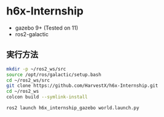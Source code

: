 # h6x-Internship

- gazebo 9+ (Tested on 11)
- ros2-galactic

## 実行方法


```bash
mkdir -p ~/ros2_ws/src
source /opt/ros/galactic/setup.bash
cd ~/ros2_ws/src
git clone https://github.com/HarvestX/h6x-Internship.git
cd ~/ros2_ws
colcon build --symlink-install

ros2 launch h6x_internship_gazebo world.launch.py
```

